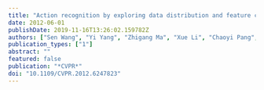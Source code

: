 ```yaml
---
title: "Action recognition by exploring data distribution and feature correlation"
date: 2012-06-01
publishDate: 2019-11-16T13:26:02.159782Z
authors: ["Sen Wang", "Yi Yang", "Zhigang Ma", "Xue Li", "Chaoyi Pang", "Alexander G. Hauptmann"]
publication_types: ["1"]
abstract: ""
featured: false
publication: "*CVPR*"
doi: "10.1109/CVPR.2012.6247823"
---
```


